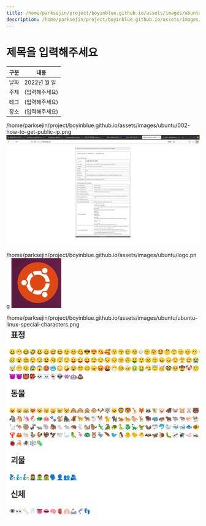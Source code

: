 ```yaml
---
title: /home/parksejin/project/boyinblue.github.io/assets/images/ubuntu
description: /home/parksejin/project/boyinblue.github.io/assets/images/ubuntu
---
```



제목을 입력해주세요
===


|구분|내용|
|---|---|
|날짜|2022년 월 일|
|주제|(입력해주세요)|
|테그|(입력해주세요)|
|장소|(입력해주세요)|


/home/parksejin/project/boyinblue.github.io/assets/images/ubuntu/002-how-to-get-public-ip.png
![이미지](002-how-to-get-public-ip.png)


/home/parksejin/project/boyinblue.github.io/assets/images/ubuntu/logo.png
![이미지](logo.png)


/home/parksejin/project/boyinblue.github.io/assets/images/ubuntu/ubuntu-linux-special-characters.png
![이미지](ubuntu-linux-special-characters.png)


